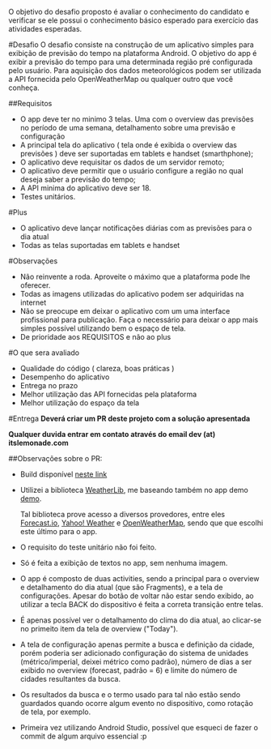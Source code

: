 O objetivo do desafio proposto é avaliar o conhecimento do candidato e verificar se ele possui o conhecimento básico esperado para exercício das atividades esperadas.

#Desafio
O desafio consiste na construção de um aplicativo  simples para exibição de previsão do tempo na plataforma Android. O objetivo do app é exibir a previsão do tempo para uma determinada região pré configurada pelo usuário. Para aquisição dos dados meteorológicos podem ser utilizada a API fornecida pelo OpenWeatherMap ou qualquer outro que você conheça. 

##Requisitos
* O app deve ter no minimo 3 telas. Uma com o overview das previsões no período de uma semana, detalhamento sobre uma previsão e configuração
* A principal tela do aplicativo ( tela onde é exibida o overview das previsões ) deve ser suportadas em tablets e handset (smarthphone);
* O aplicativo deve requisitar os dados de um servidor remoto;
* O aplicativo deve permitir que o usuário configure a região no qual deseja saber a previsão do tempo;
* A API minima do aplicativo deve ser 18.
* Testes unitários.

#Plus
* O aplicativo deve lançar notificações diárias com as previsões para o dia atual
* Todas as telas suportadas em tablets e handset

#Observações
* Não reinvente a roda. Aproveite o máximo que a plataforma pode lhe oferecer.
* Todas as imagens utilizadas do aplicativo podem ser adquiridas na internet
* Não se preocupe em deixar o aplicativo com um uma interface profissional para publicação. Faça o necessário para deixar o app mais simples possível utilizando bem o espaço de tela.
* De prioridade aos REQUISITOS e não ao plus

#O que sera avaliado
* Qualidade do código ( clareza, boas práticas )
* Desempenho do aplicativo
* Entrega no prazo
* Melhor utilização das API fornecidas pela plataforma
* Melhor utilização do espaço da tela

#Entrega
**Deverá criar um PR deste projeto com a solução apresentada**

**Qualquer duvida entrar em contato através do email dev (at) itslemonade.com**

##Observações sobre o PR:
* Build disponível [neste link](http://thecoreme.org/shared/DesafioAndroid/app-debug.apk)

* Utilizei a biblioteca [WeatherLib](https://survivingwithandroid.github.io/WeatherLib/), me baseando também no app demo [demo](https://github.com/survivingwithandroid/WeatherLib/tree/master/demo).

  Tal biblioteca prove acesso a diversos provedores, entre eles [Forecast.io](https://forecast.io), [Yahoo! Weather](https://weather.yahoo.com/) e [OpenWeatherMap](http://openweathermap.org/), sendo que que escolhi este último para o app.

* O requisito do teste unitário não foi feito.

* Só é feita a exibição de textos no app, sem nenhuma imagem.

* O app é composto de duas activities, sendo a principal para o overview e detalhamento do dia atual (que são Fragments), e a tela de configurações. Apesar do botão de voltar não estar sendo exibido, ao utilizar a tecla BACK do dispositivo é feita a correta transição entre telas.

* É apenas possível ver o detalhamento do clima do dia atual, ao clicar-se no primeito item da tela
de overview ("Today").

* A tela de configuração apenas permite a busca e definição da cidade, porém poderia ser
adicionado configuração do sistema de unidades (métrico/imperial, deixei métrico como padrão),
número de dias a ser exibido no overview (forecast, padrão = 6) e limite do número de cidades
resultantes da busca.

* Os resultados da busca e o termo usado para tal não estão sendo guardados quando ocorre algum evento no dispositivo, como rotação de tela, por exemplo.

* Primeira vez utilizando Android Studio, possível que esqueci de fazer o commit de algum arquivo essencial :p
